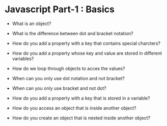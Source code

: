 # Javascript Part-1 : Basics

- What is an object?

- What is the difference between dot and bracket notation?

- How do you add a property with a key that contains special charcters?

- How do you add a property whose key and value are stored in different variables?

- How do we  loop through objects to acces the values?

- When can you only use dot notation and not bracket?

- When can you only use bracket and not dot?

- How do you add a property with a key that is stored in a variable?

- How do you access an object that is inside another object?

- How do you create an object that is nested inside another object?